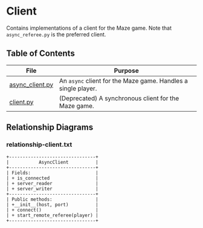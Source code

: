 # Client
Contains implementations of a client for the Maze game. Note that `async_referee.py` is the preferred client. 


## Table of Contents
| File | Purpose |
| ---- | ------- |
| [async_client.py](async_client.py) | An `async` client for the Maze game. Handles a single player. |
| [client.py](client.py) | (Deprecated) A synchronous client for the Maze game. |


## Relationship Diagrams
### relationship-client.txt
```ascii
+--------------------------------+
|           AsyncClient          |
+--------------------------------+
| Fields:                        |
| + is_connected                 |
| + server_reader                |
| + server_writer                |
+--------------------------------+
| Public methods:                |
| +__init__(host, port)          |
| + connect()                    |
| + start_remote_referee(player) |
+--------------------------------+
```


